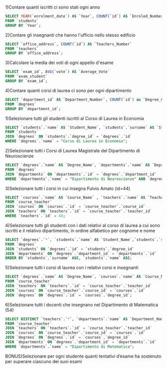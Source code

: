 <!-- GROUP BY: -->

1)Contare quanti iscritti ci sono stati ogni anno
```sql
SELECT YEAR(`enrolment_date`) AS `Year`, COUNT(`id`) AS `Enroled_Number`
FROM `students`
GROUP BY `Year`;
```

2)Contare gli insegnanti che hanno l'ufficio nello stesso edificio
```sql
SELECT `office_address`, COUNT(`id`) AS `Teachers_Number`
FROM `teachers`
GROUP BY `office_address`;
```

3)Calcolare la media dei voti di ogni appello d'esame
```sql
SELECT `exam_id`, AVG(`vote`) AS `Average_Vote`
FROM `exam_student`
GROUP BY `exam_id`;
```

4)Contare quanti corsi di laurea ci sono per ogni dipartimento
```sql
SELECT `department_id` AS `Department_Number`, COUNT(`id`) as `Degree_Courses`
FROM `degrees`
GROUP BY `department_id`;
```


<!-- JOIN: -->

1)Selezionare tutti gli studenti iscritti al Corso di Laurea in Economia
```sql
SELECT `students`.`name` AS `Student_Name`, `students`.`surname` AS `Student_Surname`, `degrees`.`name` AS `Degree_Name`
FROM `students`
JOIN `degrees` ON `students`.`degree_id` = `degrees`.`id`
WHERE `degrees`.`name` = "Corso di Laurea in Economia";
```

2)Selezionare tutti i Corsi di Laurea Magistrale del Dipartimento di Neuroscienze
```sql
SELECT `degrees`.`name` AS `Degree_Name`, `departments`.`name` AS `Department_Name`
FROM `degrees`
JOIN `departments` ON `departments`.`id` = `degrees`.`department_id`
WHERE `departments`.`name` = "Dipartimento di Neuroscienze" AND `degrees`.`level` = "magistrale";
```

3)Selezionare tutti i corsi in cui insegna Fulvio Amato (id=44)
```sql
SELECT `courses`.`name` AS `Course_Name` , `teachers`.`name` AS `Teacher_Name`, `teachers`.`surname` AS `Teacher_Surname`
FROM `course_teacher`
JOIN `courses` ON `courses`.`id` = `course_teacher`.`course_id`
JOIN `teachers` ON `teachers`.`id` = `course_teacher`.`teacher_id`
WHERE `teachers`.`id` = 44;
```

4)Selezionare tutti gli studenti con i dati relativi al corso di laurea a cui sono
    iscritti e il relativo dipartimento, in ordine alfabetico per cognome e nome
```sql
SELECT `degrees`.`*`, `students`.`name` AS `Student_Name`,`students`.`surname` AS `Student_Surname`, `departments`.`name` AS `Department_Name`
FROM `degrees`
JOIN `students` ON `degrees`.`id` = `students`.`degree_id`
JOIN `departments` ON `degrees`.`department_id` = `departments`.`id`
ORDER BY `students`.`surname` ASC, `students`.`name` ASC;
```

5)Selezionare tutti i corsi di laurea con i relativi corsi e insegnanti
```sql
SELECT `degrees`.`name` AS `Degree_Name`, `courses`.`name` AS `Course_Name`, `teachers`.`name` AS `Teacher_Name`, `teachers`.`surname` AS `Teacher_Surname`
FROM `course_teacher`
JOIN `teachers` ON `teachers`.`id` = `course_teacher`.`teacher_id`
JOIN `courses` ON `course_teacher`.`course_id` = `courses`.`id`
JOIN `degrees` ON `degrees`.`id` = `courses`.`degree_id`;
```

6)Selezionare tutti i docenti che insegnano nel Dipartimento di Matematica (54)
```sql
SELECT DISTINCT `teachers`.`*`, `departments`.`name` AS `Department_Name`
FROM `course_teacher`
JOIN `teachers` ON `teachers`.`id` = `course_teacher`.`teacher_id`
JOIN `courses` ON `course_teacher`.`course_id` = `courses`.`id`
JOIN `degrees` ON `degrees`.`id` = `courses`.`degree_id`
JOIN `departments` ON `degrees`.`department_id` = `departments`.`id`
WHERE `departments`.`name` = "Dipartimento di Matematica";
```

BONUS)Selezionare per ogni studente quanti tentativi d’esame ha sostenuto per superare ciascuno dei suoi esami
```sql

```